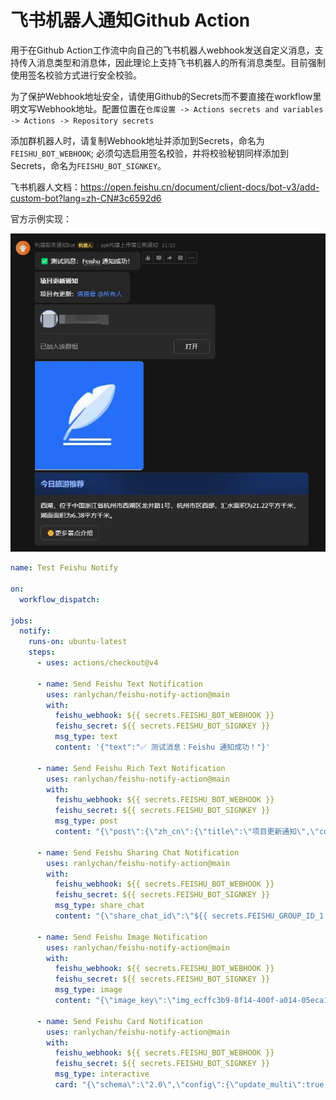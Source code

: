 # 飞书机器人通知Github Action

用于在Github Action工作流中向自己的飞书机器人webhook发送自定义消息，支持传入消息类型和消息体，因此理论上支持飞书机器人的所有消息类型。目前强制使用签名校验方式进行安全校验。

为了保护Webhook地址安全，请使用Github的Secrets而不要直接在workflow里明文写Webhook地址。配置位置在`仓库设置 -> Actions secrets and variables -> Actions -> Repository secrets`

添加群机器人时，请复制Webhook地址并添加到Secrets，命名为`FEISHU_BOT_WEBHOOK`; 必须勾选启用签名校验，并将校验秘钥同样添加到Secrets，命名为`FEISHU_BOT_SIGNKEY`。

飞书机器人文档：https://open.feishu.cn/document/client-docs/bot-v3/add-custom-bot?lang=zh-CN#3c6592d6

官方示例实现：

![官方示例实现](https://github.com/ranlychan/feishu-notify-action/blob/main/demo.jpg)


```yml
name: Test Feishu Notify

on:
  workflow_dispatch:

jobs:
  notify:
    runs-on: ubuntu-latest
    steps:
      - uses: actions/checkout@v4

      - name: Send Feishu Text Notification
        uses: ranlychan/feishu-notify-action@main
        with:
          feishu_webhook: ${{ secrets.FEISHU_BOT_WEBHOOK }}
          feishu_secret: ${{ secrets.FEISHU_BOT_SIGNKEY }}
          msg_type: text
          content: '{"text":"✅ 测试消息：Feishu 通知成功！"}'

      - name: Send Feishu Rich Text Notification
        uses: ranlychan/feishu-notify-action@main
        with:
          feishu_webhook: ${{ secrets.FEISHU_BOT_WEBHOOK }}
          feishu_secret: ${{ secrets.FEISHU_BOT_SIGNKEY }}
          msg_type: post
          content: "{\"post\":{\"zh_cn\":{\"title\":\"项目更新通知\",\"content\":[[{\"tag\":\"text\",\"text\":\"项目有更新: \"},{\"tag\":\"a\",\"text\":\"请查看\",\"href\":\"https://www.ranlychan.top/\"},{\"tag\":\"at\",\"user_id\":\"all\"}]]}}}"

      - name: Send Feishu Sharing Chat Notification
        uses: ranlychan/feishu-notify-action@main
        with:
          feishu_webhook: ${{ secrets.FEISHU_BOT_WEBHOOK }}
          feishu_secret: ${{ secrets.FEISHU_BOT_SIGNKEY }}
          msg_type: share_chat
          content: "{\"share_chat_id\":\"${{ secrets.FEISHU_GROUP_ID_1 }}\"}"

      - name: Send Feishu Image Notification
        uses: ranlychan/feishu-notify-action@main
        with:
          feishu_webhook: ${{ secrets.FEISHU_BOT_WEBHOOK }}
          feishu_secret: ${{ secrets.FEISHU_BOT_SIGNKEY }}
          msg_type: image
          content: "{\"image_key\":\"img_ecffc3b9-8f14-400f-a014-05eca1a4310g\"}"

      - name: Send Feishu Card Notification
        uses: ranlychan/feishu-notify-action@main
        with:
          feishu_webhook: ${{ secrets.FEISHU_BOT_WEBHOOK }}
          feishu_secret: ${{ secrets.FEISHU_BOT_SIGNKEY }}
          msg_type: interactive
          card: "{\"schema\":\"2.0\",\"config\":{\"update_multi\":true,\"style\":{\"text_size\":{\"normal_v2\":{\"default\":\"normal\",\"pc\":\"normal\",\"mobile\":\"heading\"}}}},\"body\":{\"direction\":\"vertical\",\"padding\":\"12px 12px 12px 12px\",\"elements\":[{\"tag\":\"markdown\",\"content\":\"西湖，位于中国浙江省杭州市西湖区龙井路1号，杭州市区西部，汇水面积为21.22平方千米，湖面面积为6.38平方千米。\",\"text_align\":\"left\",\"text_size\":\"normal_v2\",\"margin\":\"0px 0px 0px 0px\"},{\"tag\":\"button\",\"text\":{\"tag\":\"plain_text\",\"content\":\"🌞更多景点介绍\"},\"type\":\"default\",\"width\":\"default\",\"size\":\"medium\",\"behaviors\":[{\"type\":\"open_url\",\"default_url\":\"https://baike.baidu.com/item/%E8%A5%BF%E6%B9%96/4668821\",\"pc_url\":\"\",\"ios_url\":\"\",\"android_url\":\"\"}],\"margin\":\"0px 0px 0px 0px\"}]},\"header\":{\"title\":{\"tag\":\"plain_text\",\"content\":\"今日旅游推荐\"},\"subtitle\":{\"tag\":\"plain_text\",\"content\":\"\"},\"template\":\"blue\",\"padding\":\"12px 12px 12px 12px\"}}"

```

